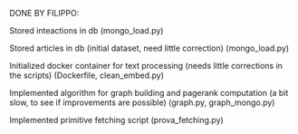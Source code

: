 DONE BY FILIPPO:

Stored inteactions in db (mongo_load.py)

Stored articles in db (initial dataset, need little correction) (mongo_load.py)

Initialized docker container for text processing (needs little corrections in the scripts) (Dockerfile, clean_embed.py)

Implemented algorithm for graph building and pagerank computation (a bit slow, to see if improvements are possible) (graph.py, graph_mongo.py)

Implemented primitive fetching script (prova_fetching.py)
